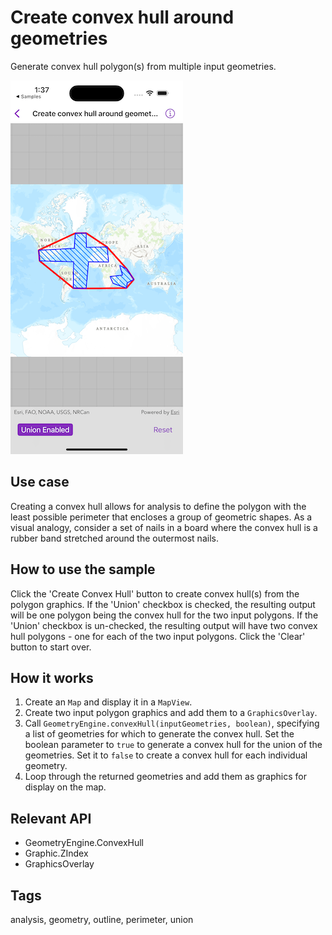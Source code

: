 # Create convex hull around geometries

Generate convex hull polygon(s) from multiple input geometries.

![Image of create convex hull around geometries](create-convex-hull-around-geometries.png)

## Use case

Creating a convex hull allows for analysis to define the polygon with the least possible perimeter that encloses a group of geometric shapes. As a visual analogy, consider a set of nails in a board where the convex hull is a rubber band stretched around the outermost nails.

## How to use the sample

Click the 'Create Convex Hull' button to create convex hull(s) from the polygon graphics. If the 'Union' checkbox is checked, the resulting output will be one polygon being the convex hull for the two input polygons. If the 'Union' checkbox is un-checked, the resulting output will have two convex hull polygons - one for each of the two input polygons. Click the 'Clear' button to start over.

## How it works

1. Create an `Map` and display it in a `MapView`.
2. Create two input polygon graphics and add them to a `GraphicsOverlay`.
3. Call `GeometryEngine.convexHull(inputGeometries, boolean)`, specifying a list of geometries for which to generate the convex hull. Set the boolean parameter to `true` to generate a convex hull for the union of the geometries. Set it to `false` to create a convex hull for each individual geometry.
4. Loop through the returned geometries and add them as graphics for display on the map.

## Relevant API

* GeometryEngine.ConvexHull
* Graphic.ZIndex
* GraphicsOverlay

## Tags

analysis, geometry, outline, perimeter, union
